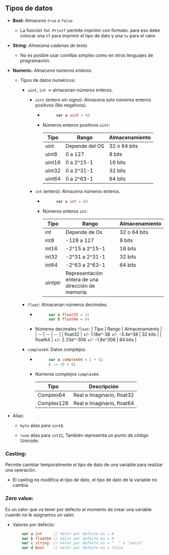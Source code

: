 ## Tipos de datos

+ **Bool:** *Almacena `true` o `false`*

  + La función `fmt.Printf` permite imprimir con formato. para eso debe colocar una `%T` para imprimir el tipo de dato y una `%v` para el valor.

+ **String:** *Almacena cadenas de texto.*

  + No es posible usar comillas simples como en otros lenguajes de programación.

+ **Numeric:** *Almacena números enteros.*

  + Tipos de datos numéricos:

	+ `uint`, `int` -> almacenan números enteros.

		+ `uint` (entero sin signo): Almacena solo números enteros positivos (No negativos).	 
			
			+ ```go 
					var a uint = 64		
				```

			+ Números enteros positivos `uint`:

				| Tipo | Rango | Almacenamiento |
				| -- | -- | -- |
				| uint | Depende del OS | 32 o 64 bits |
				| uint8 | 0 a 127 | 8 bits |
				| uint16 | 0 a 2^15-1 | 16 bits |
				| uint32 | 0 a 2^31-1 | 32 bits |
				| uint64 | 0 a 2^63-1 | 64 bits |

		+ `int` (entero): Almacena números enteros.

			+ ```go
					var a int = 64
				```
			
			+ Números enteros `int`:

				| Tipo | Rango | Almacenamiento |
				| -- | -- | -- |
				| int | Depende de Os | 32 o 64 bits |
				| int8 | -128 a 127 | 8 bits |
				| int16 | -2^15 a 2^15-1 | 16 bits |
				| int32 | -2^31 a 2^31-1 | 32 bits |
				| int64 | -2^63 a 2^63-1 | 64 bits |
				| uintptr | Representación entera de una dirección de memoria. |


	+ `float`: Almacenan números decimales.

		+ ```go
				var a float32 = 32
				var b float64 = 64
			```

		+ Números decimales `float`:
			| Tipo | Rango | Almacenamiento |
			| -- | -- | -- |
			| float32 | +/- 1.18e^-38 +/- -3.4e^38 | 32 bits |
			| float64 | +/- 2.23e^-308 +/- -1.8e^308 | 64 bits |


	+ `complex64`: Datos complejos.

		+ ```go
				var a complex64 = 2 + 5i
				c := 10 + 8i
			```
		
		+ Números complejos `complex64`:

			| Tipo | Descripción |
			| -- | -- |
			| Complex64 |  Real e Imaginario, float32 |
			| Complex128 | Real e Imaginario, float64 |

+ Alias:

	+ `byte` alias para `uint8`.

	+ `rune` alias para `int32`, También representa un punto de código Unicode.



### **Casting:**

Permite cambiar temporalmente el tipo de dato de una variable para realizar una operación.

+ El casting no modifica el tipo de dato, el tipo de dato de la variable no cambia.

### **Zero value:** 
Es un valor que va tener por defecto al momento de crear una variable cuando no le asignamos un valor.
	
+ Valores por defecto:

	```go
		var a int     // Valor por defecto es = 0
		var b float64 // Valor por defecto es = 0
		var c string  // Valor por defecto es = "  " o "vacio"
		var d bool    // Valor por defecto es = false
	```
